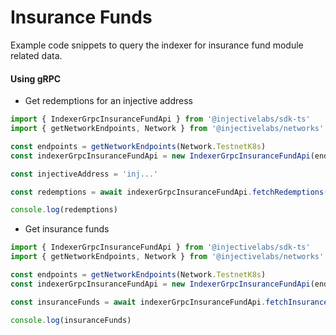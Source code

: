 # Insurance Funds

Example code snippets to query the indexer for insurance fund module related data.

#### Using gRPC

* Get redemptions for an injective address

```ts
import { IndexerGrpcInsuranceFundApi } from '@injectivelabs/sdk-ts'
import { getNetworkEndpoints, Network } from '@injectivelabs/networks'

const endpoints = getNetworkEndpoints(Network.TestnetK8s)
const indexerGrpcInsuranceFundApi = new IndexerGrpcInsuranceFundApi(endpoints.indexer)

const injectiveAddress = 'inj...'

const redemptions = await indexerGrpcInsuranceFundApi.fetchRedemptions({ injectiveAddress })

console.log(redemptions)
```

* Get insurance funds

```ts
import { IndexerGrpcInsuranceFundApi } from '@injectivelabs/sdk-ts'
import { getNetworkEndpoints, Network } from '@injectivelabs/networks'

const endpoints = getNetworkEndpoints(Network.TestnetK8s)
const indexerGrpcInsuranceFundApi = new IndexerGrpcInsuranceFundApi(endpoints.indexer)

const insuranceFunds = await indexerGrpcInsuranceFundApi.fetchInsuranceFunds()

console.log(insuranceFunds)
```
